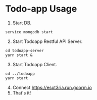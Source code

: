 # Todo-app Usage

1. Start DB.
```
service mongodb start
```
2. Start Todoapp Restful API Server.
```
cd todoapp-server
yarn start &
```
3. Start Todoapp Client.
```
cd ../todoapp
yarn start
```
4. Connect https://esot3ria.run.goorm.io
5. That's it!